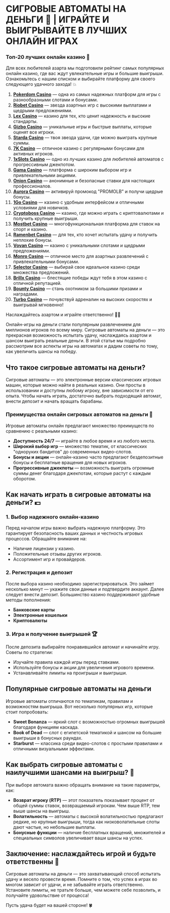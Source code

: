 # СИГРОВЫЕ АВТОМАТЫ НА ДЕНЬГИ 🎰 | ИГРАЙТЕ И ВЫИГРЫВАЙТЕ В ЛУЧШИХ ОНЛАЙН ИГРАХ
### Топ-20 лучших онлайн казино 🎰

Для всех любителей азарта мы подготовили рейтинг самых популярных онлайн казино, где вас ждут увлекательные игры и большие выигрыши. Ознакомьтесь с нашим списком и выбирайте платформу для своего следующего удачного захода! 💥

1. **[Pokerdom Casino](https://brandplay.link/Bxg7SC7H)** — одна из самых надежных платформ для игры с разнообразными слотами и бонусами.
2. **[Riobet Casino](https://brandplay.link/dtx89f2L)** — звезда азартных игр с высокими выплатами и щедрыми предложениями.
3. **[Lex Casino](https://brandplay.link/2HFTmBc8)** — казино для тех, кто ценит надежность и высокие стандарты.
4. **[Gizbo Casino](https://gizbo-tea02.com/c8e962e89)** — уникальные игры и быстрые выплаты, которые оценят все игроки.
5. **[Starda Casino](https://brandplay.link/cpFQbWKn)** — твоя звезда удачи, где можно выиграть крупные суммы.
6. **[7K Casino](https://brandplay.link/dd46bNgD)** — отличное казино с регулярными бонусами для активных игроков.
7. **[1xSlots Casino](https://brandplay.link/R4xfxqdm)** — одно из лучших казино для любителей автоматов с прогрессивным джекпотом.
8. **[Gama Casino](https://brandplay.link/zrZpLFTP)** — платформа с широким выбором игр и привлекательными акциями.
9. **[Onion Casino](https://obclk001-2d.top/click?offer_id=986&partner_id=10542&landing_id=1798&utm_medium=affiliate&sub_1=oncasino3)** — анонимные и безопасные ставки для настоящих профессионалов.
10. **[Aurora Casino](https://10trafic-stat2.com/click/668546566bcc6313411604c7/6766/15114/subaccount?promocode=PROMOLB)** — активируй промокод "PROMOLB" и получи щедрые бонусы.
11. **[1Go Casino](https://1go-ircp01.com/ce015f410)** — казино с удобным интерфейсом и отличными условиями для новичков.
12. **[Cryptoboss Casino](https://cryptobossc.online/d847bcfa9)** — казино, где можно играть с криптовалютами и получить крупные выигрыши.
13. **[Mostbet Casino](https://ktbtis024ifqfn0mst.com/beQs)** — многофункциональная платформа для ставок на спорт и казино.
14. **[Ramenbet Casino](https://get.saltyram.com/ru/registration?apkpop=0&partner=p24970p3296034p5526)** — для тех, кто хочет испытать удачу и получить неплохие бонусы.
15. **[Vovan Casino](https://vovan.site/d2375cf9b)** — казино с уникальными слотами и щедрыми предложениями.
16. **[Monro Casino](https://mnr-ircp01.com/c3ce72a2c)** — отличное место для азартных развлечений с привлекательными бонусами.
17. **[Selector Casino](https://gosel.pl/SELVK)** — выбирай свое идеальное казино среди множества предложений.
18. **[Brillx Casino](https://brillx.pub/BRIVK)** — блестящие победы ждут тебя в этом казино с отличной репутацией.
19. **[Bounty Casino](https://bounty-casino.de/BOVK)** — стань охотником за большими призами и наградами.
20. **[Turbo Casino](https://turbo-casino.pro/TURVK)** — почувствуй адреналин на высоких скоростях и выигрывай мгновенно!

Наслаждайтесь азартом и играйте ответственно! 🎲🍀

Онлайн-игры на деньги стали популярным развлечением для миллионов игроков по всему миру. Сигровые автоматы на деньги — это прекрасная возможность испытать удачу, наслаждаясь азартом и шансом выиграть реальные деньги. В этой статье мы подробно рассмотрим все аспекты игры на автоматах и дадим советы по тому, как увеличить шансы на победу.

## Что такое сигровые автоматы на деньги?

Сигровые автоматы — это электронные версии классических игровых машин, которые можно найти в реальных казино. Они просты в использовании и доступны любому игроку, вне зависимости от его опыта. Чтобы начать играть, достаточно выбрать подходящий автомат, внести депозит и начать вращать барабаны.

### Преимущества онлайн сигровых автоматов на деньги 🎲

Игровые автоматы онлайн предлагают множество преимуществ по сравнению с реальными казино:

- **Доступность 24/7** — играйте в любое время и из любого места.
- **Широкий выбор игр** — множество тематик, от классических "одноруких бандитов" до современных видео-слотов.
- **Бонусы и акции** — онлайн-казино часто предлагают бездепозитные бонусы и бесплатные вращения для новых игроков.
- **Прогрессивные джекпоты** — возможность выиграть огромные суммы денег благодаря джекпотам, которые растут с каждым оборотом.

## Как начать играть в сигровые автоматы на деньги? 💵

### 1. Выбор надежного онлайн-казино

Перед началом игры важно выбрать надежную платформу. Это гарантирует безопасность ваших данных и честность игровых процессов. Обращайте внимание на:

- Наличие лицензии у казино.
- Положительные отзывы других игроков.
- Ассортимент игр и провайдеров.

### 2. Регистрация и депозит

После выбора казино необходимо зарегистрироваться. Это займет несколько минут — укажите свои данные и подтвердите аккаунт. Далее следует внести депозит. Большинство казино поддерживают удобные методы пополнения:

- **Банковские карты**
- **Электронные кошельки**
- **Криптовалюты**

### 3. Игра и получение выигрышей 🏆

После депозита выбирайте понравившийся автомат и начинайте игру. Советы по стратегии:

- Изучайте правила каждой игры перед ставками.
- Используйте бонусы и акции для увеличения игрового времени.
- Устанавливайте лимиты на проигрыши и выигрыши.

## Популярные сигровые автоматы на деньги

Игровые автоматы отличаются по тематикам, правилам и возможностям выигрыша. Вот несколько популярных игр, которые стоит попробовать:

- **Sweet Bonanza** — яркий слот с возможностью огромных выигрышей благодаря функциям каскада.
- **Book of Dead** — слот с египетской тематикой и шансом на большие выигрыши в бонусных раундах.
- **Starburst** — классика среди видео-слотов с простыми правилами и отличными визуальными эффектами.

## Как выбрать сигровые автоматы с наилучшими шансами на выигрыш? 🎰

При выборе автомата важно обращать внимание на такие параметры, как:

- **Возврат игроку (RTP)** — этот показатель показывает процент от общей суммы ставок, возвращаемый игрокам. Чем выше RTP, тем выше шансы на выигрыш.
- **Волатильность** — автоматы с высокой волатильностью предлагают редкие, но крупные выигрыши, тогда как низковолатильные слоты дают частые, но небольшие выплаты.
- **Бонусные функции** — наличие бесплатных вращений, множителей и специальных символов увеличивает ваши шансы на успех.

## Заключение: наслаждайтесь игрой и будьте ответственны 🎉

Сигровые автоматы на деньги — это захватывающий способ испытать удачу и весело провести время. Помните о том, что успех в играх во многом зависит от удачи, и не забывайте играть ответственно. Установите лимиты, не тратьте больше, чем можете себе позволить, и получайте удовольствие от процесса!

Пусть удача будет на вашей стороне! 🍀


